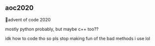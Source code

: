 ## aoc2020
🎄advent of code 2020

mostly python probably, but maybe c++ too??

idk how to code tho so pls stop making fun of the bad methods i use lol
